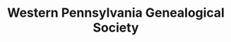 ---
layout: repo
title: "Western Pennsylvania Genealogical Society"
id: 14615
permalink: repos/14615/
---